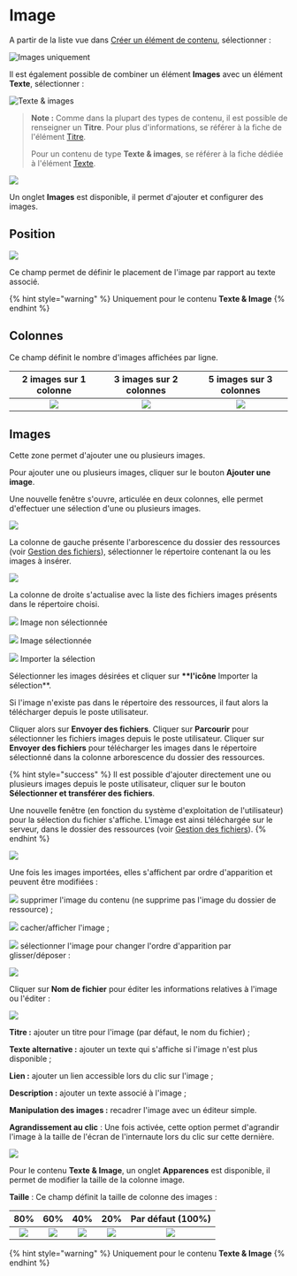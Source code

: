 # Image

A partir de la liste vue dans [Créer un élément de contenu](../creer-un-element-de-contenu.md), sélectionner :

![Images uniquement](../../.gitbook/assets/image%20%2817%29.png)

Il est également possible de combiner un élément **Images** avec un élément **Texte**, sélectionner :

![Texte &amp; images](../../.gitbook/assets/image%20%2819%29.png)

> **Note :** Comme dans la plupart des types de contenu, il est possible de renseigner un **Titre**. Pour plus d'informations, se référer à la fiche de l'élément [Titre](titre.md).
>
> Pour un contenu de type **Texte & images**, se référer à la fiche dédiée à l'élément [Texte](texte.md).

![](../../.gitbook/assets/add_content_images_ong.png)

Un onglet **Images** est disponible, il permet d'ajouter et configurer des images.

## Position

![](../../.gitbook/assets/add_content_img_pos%20%281%29.png)

Ce champ permet de définir le placement de l'image par rapport au texte associé.

{% hint style="warning" %}
Uniquement pour le contenu **Texte & Image**
{% endhint %}

## **Colonnes**

Ce champ définit le nombre d'images affichées par ligne.

| 2 images sur 1 colonne | 3 images sur 2 colonnes | 5 images sur 3 colonnes |
| :---: | :---: | :---: |
| ![](../../.gitbook/assets/add_content_img_ex3%20%281%29.png) | ![](../../.gitbook/assets/add_content_img_ex1.png) | ![](../../.gitbook/assets/add_content_img_ex2-1.png) |

## **Images**

Cette zone permet d'ajouter une ou plusieurs images.

Pour ajouter une ou plusieurs images, cliquer sur le bouton **Ajouter une image**.

Une nouvelle fenêtre s'ouvre, articulée en deux colonnes, elle permet d'effectuer une sélection d'une ou plusieurs images.

![](../../.gitbook/assets/add_content_file1-1.png)

La colonne de gauche présente l'arborescence du dossier des ressources \(voir [Gestion des fichiers](https://www.gitbook.com/book/agrosup-dijon-eduter/guide-utilisation-typo3/edit#)\), sélectionner le répertoire contenant la ou les images à insérer.

![](../../.gitbook/assets/add_content_file2.png)

La colonne de droite s'actualise avec la liste des fichiers images présents dans le répertoire choisi.

![](../../.gitbook/assets/btn_selection_off.png) Image non sélectionnée

![](../../.gitbook/assets/btn_selection_on.png) Image sélectionnée

![](../../.gitbook/assets/btn_import.png) Importer la sélection

Sélectionner les images désirées et cliquer sur **\*\*l'icône** Importer la sélection\*\*.

Si l'image n'existe pas dans le répertoire des ressources, il faut alors la télécharger depuis le poste utilisateur.

Cliquer alors sur **Envoyer des fichiers**. Cliquer sur **Parcourir** pour sélectionner les fichiers images depuis le poste utilisateur. Cliquer sur **Envoyer des fichiers** pour télécharger les images dans le répertoire sélectionné dans la colonne arborescence du dossier des ressources.

{% hint style="success" %}
Il est possible d'ajouter directement une ou plusieurs images depuis le poste utilisateur, cliquer sur le bouton **Sélectionner et transférer des fichiers**.

Une nouvelle fenêtre \(en fonction du système d'exploitation de l'utilisateur\) pour la sélection du fichier s'affiche. L'image est ainsi téléchargée sur le serveur, dans le dossier des ressources \(voir [Gestion des fichiers](https://www.gitbook.com/book/agrosup-dijon-eduter/guide-utilisation-typo3/edit#)\).
{% endhint %}

![](../../.gitbook/assets/add_content_img_list.png)

Une fois les images importées, elles s'affichent par ordre d'apparition et peuvent être modifiées :

![](../../.gitbook/assets/rm_btn-1.png) supprimer l'image du contenu \(ne supprime pas l'image du dossier de ressource\) ;

![](../../.gitbook/assets/hide_btn%20%281%29.png) cacher/afficher l'image ;

![](../../.gitbook/assets/btn_select.png) sélectionner l'image pour changer l'ordre d'apparition par glisser/déposer :

![](../../.gitbook/assets/add_content_img_order.png)

Cliquer sur **Nom de fichier** pour éditer les informations relatives à l'image ou l'éditer :

![](../../.gitbook/assets/add_content_img_edit.png)

**Titre :** ajouter un titre pour l'image \(par défaut, le nom du fichier\) ;

**Texte alternative :** ajouter un texte qui s'affiche si l'image n'est plus disponible ;

**Lien :** ajouter un lien accessible lors du clic sur l'image ;

**Description :** ajouter un texte associé à l'image ;

**Manipulation des images :** recadrer l'image avec un éditeur simple.

**Agrandissement au clic** : Une fois activée, cette option permet d'agrandir l'image à la taille de l'écran de l'internaute lors du clic sur cette dernière.

![](../../.gitbook/assets/add_content_image_texte_apparence.png)

Pour le contenu **Texte & Image**, un onglet **Apparences** est disponible, il permet de modifier la taille de la colonne image.

**Taille** : Ce champ définit la taille de colonne des images :

| 80% | 60% | 40% | 20% | Par défaut \(100%\) |
| :---: | :---: | :---: | :---: | :---: |
| ![](../../.gitbook/assets/add_image_texte_col33.png) | ![](../../.gitbook/assets/add_image_texte_col33.png) | ![](../../.gitbook/assets/add_image_texte_col25.png) | ![](../../.gitbook/assets/add_image_texte_col20.png) | ![](../../.gitbook/assets/add_image_texte_col50.png) |

{% hint style="warning" %}
Uniquement pour le contenu **Texte & Image**
{% endhint %}

